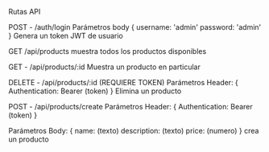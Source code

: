 Rutas API

POST - /auth/login
Parámetros body
{
  username: 'admin'
  password: 'admin'
}
Genera un token JWT de usuario

GET /api/products
muestra todos los productos disponibles

GET - /api/products/:id
Muestra un producto en particular

DELETE - /api/products/:id (REQUIERE TOKEN)
Parámetros Header:
{
  Authentication: Bearer (token)
}
Elimina un producto

POST - /api/products/create
Parámetros Header:
{ 
  Authentication: Bearer (token)
}


Parámetros Body:
{
  name: (texto)
  description: (texto)
  price: (numero)
}
crea un producto

